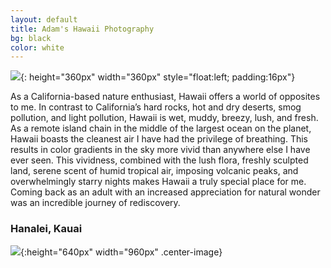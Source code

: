 ```yaml
---
layout: default
title: Adam's Hawaii Photography
bg: black
color: white
---
```


<meta property="og:image" content="https://lh3.googleusercontent.com/D-Ov3ZSwZOgdiLE893pGCTYB1GT2v8se9WjNe8ibVL5Nj81DtX_yewGTKTEvQhO6F-GlVfa2n2I0izH7333Z3IYjqrU6oZVA5u7ulRtiBkj6xNWAoDbh_yuXXyw1Q21GLeH9sYiKghg=w2400"/>

![](https://lh3.googleusercontent.com/D-Ov3ZSwZOgdiLE893pGCTYB1GT2v8se9WjNe8ibVL5Nj81DtX_yewGTKTEvQhO6F-GlVfa2n2I0izH7333Z3IYjqrU6oZVA5u7ulRtiBkj6xNWAoDbh_yuXXyw1Q21GLeH9sYiKghg=w2400){: height="360px" width="360px" style="float:left; padding:16px"}

As a California-based nature enthusiast, Hawaii offers a world of opposites to me. In contrast to California’s hard rocks, hot and dry deserts, smog pollution, and light pollution, Hawaii is wet, muddy, breezy, lush, and fresh. As a remote island chain in the middle of the largest ocean on the planet, Hawaii boasts the cleanest air I have had the privilege of breathing. This results in color gradients in the sky more vivid than anywhere else I have ever seen. This vividness, combined with the lush flora, freshly sculpted land, serene scent of humid tropical air, imposing volcanic peaks, and overwhelmingly starry nights makes Hawaii a truly special place for me. Coming back as an adult with an increased appreciation for natural wonder was an incredible journey of rediscovery.

### Hanalei, Kauai
![](https://lh3.googleusercontent.com/EDIHrZrIdCROBDegQocAmYTCWxoGZDwkpq8qSeLJvzR_BW3tdXS6XUyulCN9aB2i7WmcIEh7b8n1HKOqkmefopp6MlZODjSflyGlV_EbpyOBuAsL0FFgzGuXyJB3ZTDBYqyiTsjB1ck=w1920-h1080){:height="640px" width="960px" .center-image}
